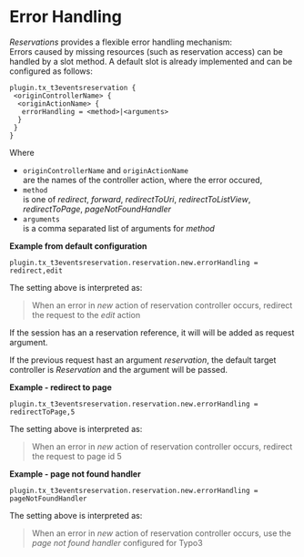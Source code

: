 Error Handling
==============

_Reservations_ provides a flexible error handling mechanism:  
Errors caused by missing resources (such as reservation access) can be handled by a slot method. 
A default slot is already implemented and can be configured as follows:

```
plugin.tx_t3eventsreservation {
 <originControllerName> {
  <originActionName> {
   errorHandling = <method>|<arguments>
  }
 }
}
```
Where 
* `originControllerName` and `originActionName`  
  are the names of the controller action, where the error occured,
* `method`  
  is one of _redirect_, _forward_, _redirectToUri_, _redirectToListView_, _redirectToPage_, _pageNotFoundHandler_
* `arguments`  
  is a comma separated list of arguments for _method_
  
**Example from default configuration**

```
plugin.tx_t3eventsreservation.reservation.new.errorHandling = redirect,edit
```
The setting above is interpreted as:
> When an error in _new_ action of reservation controller occurs, redirect the request to the _edit_ action

If the session has an a reservation reference, it will will be added as request argument. 

If the previous request hast an argument _reservation_, the default target controller is _Reservation_ and the argument will be passed. 

**Example - redirect to page**

```
plugin.tx_t3eventsreservation.reservation.new.errorHandling = redirectToPage,5
```
The setting above is interpreted as:
> When an error in _new_ action of reservation controller occurs, redirect the request to page id 5

**Example - page not found handler**

```
plugin.tx_t3eventsreservation.reservation.new.errorHandling = pageNotFoundHandler
```
The setting above is interpreted as:
> When an error in _new_ action of reservation controller occurs, use the _page not found handler_  configured for Typo3
